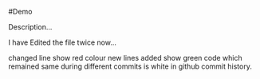 #Demo

Description...

I have Edited the file twice now...

changed line show red colour
new lines added show green
code which remained same during different commits is white in github commit history.
